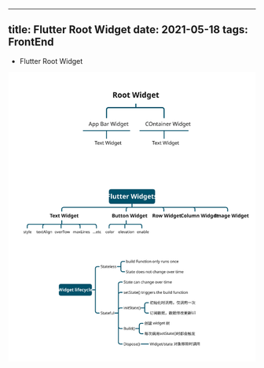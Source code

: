 
---
title: Flutter Root Widget
date: 2021-05-18 
tags: FrontEnd
---

- Flutter Root Widget
<!--more-->
![Root Widget](/assets/front/root_widget.svg)
